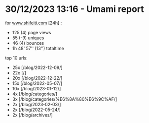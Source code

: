 # 30/12/2023 13:16 - Umami report
for www.shifeiti.com [24h] :

 - 125 (4) page views
 - 55 (-9) uniques
 - 46 (4) bounces
 - 1h 48' 57'' (13'') totaltime


top 10 urls:
 - 25x [/blog/2022-12-09/]
 - 22x [/]
 - 20x [/blog/2022-12-22/]
 - 15x [/blog/2022-05-07/]
 - 10x [/blog/2023-01-12/]
 - 4x [/blog/categories/]
 - 3x [/blog/categories/%E6%8A%80%E6%9C%AF/]
 - 2x [/blog/2023-02-03/]
 - 2x [/blog/2022-05-24/]
 - 2x [/blog/archives/]


